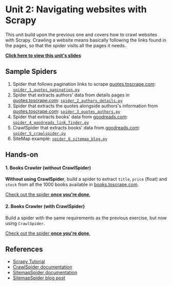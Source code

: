 Unit 2: Navigating websites with Scrapy
=======================================

This unit build upon the previous one and covers how to crawl websites with Scrapy. Crawling a website means basically following the links found in the pages, so that the spider visits all the pages it needs.

**[Click here to view this unit's slides](https://docs.google.com/presentation/d/1BbO8W17EJtD9doK-VwNVju8IC3Dk5zA3n_Qy2t7wLyo/edit)**


## Sample Spiders
1. Spider that follows pagination links to scrape [quotes.toscrape.com](http://quotes.toscrape.com): [`spider_1_quotes_pagination.py`](spiders/spider_1_quotes_pagination.py)
2. Spider that extracts authors' data from details pages in [quotes.toscrape.com](http://quotes.toscrape.com): [`spider_2_authors_details.py`](spiders/spider_2_authors_details.py)
3. Spider that extracts the quotes alongside authors's information from [quotes.toscrape.com](http://quotes.toscrape.com): [`spider_3_quotes_authors.py`](spiders/spider_3_quotes_authors.py)
4. Spider that extracts books' data from [goodreads.com](http://goodreads.com): [`spider_4_goodreads_link_finder.py`](spiders/spider_4_goodreads_link_finder.py)
5. CrawlSpider that extracts books' data from [goodreads.com](http://goodreads.com): [`spider_5_crawlspider.py`](spiders/spider_5_crawlspider.py)
6. SiteMap example: [`spider_6_sitemap_blog.py`](spiders/spider_6_sitemap_blog.py)



## Hands-on

#### 1. Books Crawler (without CrawlSpider)
**Without using CrawlSpider**, build a spider to extract `title`, `price` (float) and `stock` from all the 1000 books available in [books.toscrape.com](http://books.toscrape.com).

[Check out the spider **once you're done**.](spiders/spider_7_books.py)

#### 2. Books Crawler (with CrawlSpider)
Build a spider with the same requirements as the previous exercise, but now using `CrawlSpider`.

[Check out the spider **once you're done**.](spiders/spider_8_books_crawlspider.py)

## References
* [Scrapy Tutorial](https://doc.scrapy.org/en/latest/intro/tutorial.html)
* [CrawlSpider documentation](https://doc.scrapy.org/en/latest/topics/spiders.html#crawlspider)
* [SitemapSpider documentation](https://doc.scrapy.org/en/latest/topics/spiders.html#sitemapspider)
* [SitemapSpider blog post](https://blog.scrapinghub.com/2016/02/24/scrapy-tips-from-the-pros-february-2016-edition/)
